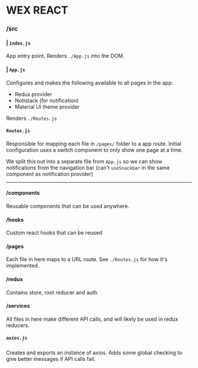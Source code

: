 # WEX REACT

### /src

#### | `index.js`

App entry point. Renders `./App.js` into the DOM.

#### | `App.js`

Configures and makes the following available to all pages in the app:

-   Redux provider
-   Notistack (for notification)
-   Material UI theme provider

Renders `./Routes.js`

#### `Routes.js`

Responsible for mapping each file in `/pages/` folder to a app route. Initial configuration uses a switch component to only show one page at a time.

We split this out into a separate file from `App.js` so we can show notifications from the navigation bar (can't `useSnackbar` in the same component as notification provider)

---

#### /components

Reusable components that can be used anywhere.

#### /hooks

Custom react hooks that can be reused

#### /pages

Each file in here maps to a URL route. See `./Routes.js` for how it's implemented.

#### /redux

Contains store, root reducer and auth

#### /services

All files in here make different API calls, and will likely be used in redux reducers.

##### `axios.js`

Creates and exports an instance of axios. Adds some global checking to give better messages if API calls fail.
